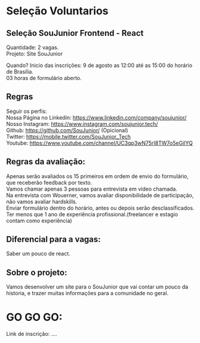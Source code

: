 # Seleção Voluntarios

## Seleção SouJunior Frontend - React
Quantidade: 2 vagas.  
Projeto: Site SouJunior  

Quando?
Inicio das inscrições: 9 de agosto as 12:00 até as 15:00 do horário de Brasília.  
03 horas de formulário aberto. 

## Regras

Seguir os perfis:  
Nossa Página no Linkedin: https://www.linkedin.com/company/soujunior/  
Nosso Instagram: https://www.instagram.com/soujunior.tech/  
Github: https://github.com/SouJunior/ (Opicional)  
Twitter: https://mobile.twitter.com/SouJunior_Tech  
Youtube: https://www.youtube.com/channel/UC3qp3wN75rI8TW7o5eGilYQ   

## Regras da  avaliação:
Apenas serão avaliados os 15 primeiros em ordem de envio do formulário, que receberão feedback por texto.  
Vamos chamar apenas 3 pessoas para entrevista em vídeo chamada.  
Na entrevista com Wouerner, vamos avaliar disponibilidade de participação, não vamos avaliar hardskills.  
Enviar formulário dentro do horário, antes ou depois serão desclassificados.  
Ter menos que 1 ano de experiência profissional.(freelancer e estagio contam como experiência)  

## Diferencial para a vagas:
Saber um pouco de react.

## Sobre o projeto:
Vamos desenvolver um site para o SouJunior que vai contar um pouco da historia, e trazer muitas informações para a comunidade no geral.

# GO GO GO: 
Link de inscrição: ....
